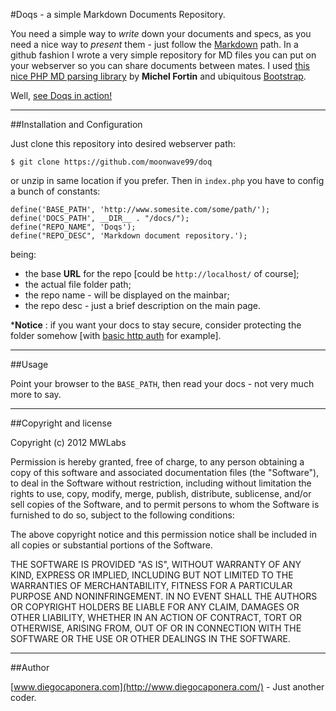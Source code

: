#Doqs - a simple Markdown Documents Repository.

You need a simple way to *write* down your documents and specs, as you need a nice way to *present* them - just follow the [Markdown](http://daringfireball.net/projects/markdown/) path. In a github fashion I wrote a very simple repository for MD files you can put on your webserver so you can share documents between mates. I used [this nice PHP MD parsing library](http://michelf.com/projects/php-markdown) by **Michel Fortin** and ubiquitous [Bootstrap](http://twitter.github.com/bootstrap/).

Well, [see Doqs in action!](http://moonwave99.webfactional.com/doqs/)

---

##Installation and Configuration

Just clone this repository into desired webserver path:

	$ git clone https://github.com/moonwave99/doq

or unzip in same location if you prefer. Then in ```index.php``` you have to config a bunch of constants:

	define('BASE_PATH', 'http://www.somesite.com/some/path/');
	define('DOCS_PATH', __DIR__ . "/docs/");
	define("REPO_NAME", 'Doqs');
	define("REPO_DESC", 'Markdown document repository.');

being:

* the base **URL** for the repo [could be ```http://localhost/``` of course];
* the actual file folder path;
* the repo name - will be displayed on the mainbar;
* the repo desc - just a brief description on the main page.

***Notice** : if you want your docs to stay secure, consider protecting the folder somehow [with [basic http auth](http://httpd.apache.org/docs/2.0/howto/auth.html) for example].

---

##Usage

Point your browser to the ```BASE_PATH```, then read your docs - not very much more to say.

---

##Copyright and license

Copyright (c) 2012 MWLabs

Permission is hereby granted, free of charge, to any person obtaining a copy of this software and associated documentation files (the "Software"), to deal in the Software without restriction, including without limitation the rights to use, copy, modify, merge, publish, distribute, sublicense, and/or sell copies of the Software, and to permit persons to whom the Software is furnished to do so, subject to the following conditions:

The above copyright notice and this permission notice shall be included in all copies or substantial portions of the Software.

THE SOFTWARE IS PROVIDED "AS IS", WITHOUT WARRANTY OF ANY KIND, EXPRESS OR IMPLIED, INCLUDING BUT NOT LIMITED TO THE WARRANTIES OF MERCHANTABILITY, FITNESS FOR A PARTICULAR PURPOSE AND NONINFRINGEMENT. IN NO EVENT SHALL THE AUTHORS OR COPYRIGHT HOLDERS BE LIABLE FOR ANY CLAIM, DAMAGES OR OTHER LIABILITY, WHETHER IN AN ACTION OF CONTRACT, TORT OR OTHERWISE, ARISING FROM, OUT OF OR IN CONNECTION WITH THE SOFTWARE OR THE USE OR OTHER DEALINGS IN THE SOFTWARE.

---

##Author

[www.diegocaponera.com](http://www.diegocaponera.com/) - Just another coder.